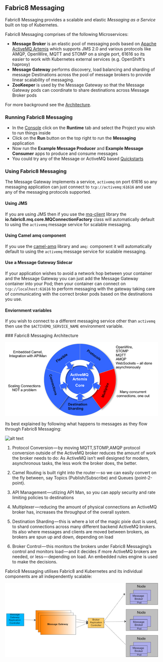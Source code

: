 ## Fabric8 Messaging

Fabric8 Messaging provides a scalable and elastic _Messaging as a Service_ built on top of Kubernetes.

Fabric8 Messaging comprises of the following Microservices:

* **Message Broker** is an elastic pool of messaging pods based on [Apache ActiveMQ Artemis](https://activemq.apache.org/artemis/) which supports JMS 2.0 and various protocols like AMQP, OpenWire, MQTT and STOMP on a single port, 61616 so its easier to work with Kubernetes external services (e.g. OpenShift's haproxy)
* **Message Gateway** performs discovery, load balancing and sharding of message Destinations across the pool of message brokers to provide linear scalability of messaging.
* **ZooKeeper** is used by the Message Gateway so that the Message Gateway pods can coordinate to share destinations across Message Broker pods

For more background see the [Architecture](#architecture).

### Running Fabric8 Messaging

* In the [Console](console.html) click on the **Runtime** tab and select the Project you wish to run things inside
* Click on the **Run** button on the top right to run the **Messaging** application
* Now run the **Example Message Producer** and **Example Message Consumer** apps to produce and consume messages
* You could try any of the Message or ActiveMQ based [Quickstarts](quickstart.html)

### Using Fabric8 Messaging

The Message Gateway implements a service, `activemq` on port 61616 so any messaging application can just connect to `tcp://activemq:61616` and use any of the messaging protocols supported. 

#### Using JMS

If you are using JMS then if you use the [mq-client](https://github.com/fabric8io/fabric8-ipaas/tree/master/mq-client) library the **io.fabric8.mq.core.MQConnectionFactory** class will automatically default to using the `activemq` message service for scalable messaging.

#### Using Camel amq component

If you use the [camel-amq](https://github.com/fabric8io/fabric8-ipaas/tree/master/camel-amq) library and `amq:` component it will automatically default to using the `activemq` message service for scalable messaging.


#### Use a Message Gateway Sidecar

If your application wishes to avoid a network hop between your container and the Message Gateway you can just add the Message Gateway container into your Pod; then your container can connect on `tcp://localhost:61616` to perform messaging with the gateway taking care of communicating with the correct broker pods based on the destinations you use.


#### Enviornment variables

If you wish to connect to a different messaging service other than `activemq` then use the `$ACTIVEMQ_SERVICE_NAME` environment variable. 


### Fabric8 Messaging Architecture

![alt text](https://raw.githubusercontent.com/fabric8io/fabric8/master/docs/images/fabric8mq.png "Fabric8 Messaging core")

Its best explained by following what happens to messages as they flow through Fabric8 Messaging:

![alt text](https://raw.githubusercontent.com/fabric8io/fabric8/master/docs/images/fabric8mqflow.png "Fabric8 Messaging message flow")
 
 1. Protocol Conversion — by moving MQTT,STOMP,AMQP protocol conversion outside of the ActiveMQ broker reduces the amount of work the broker needs to do: As ActiveMQ isn’t well designed for modern, asynchronous tasks, the less work the broker does, the better.
 
 2. Camel Routing is built right into the router — so we can easily convert on the fly between, say Topics (Publish/Subscribe) and Queues (point-2-point).
 
 3. API Management — utlizing API Man, so you can apply security and rate limiting policies to destinations
 
 4. Multiplexer — reducing the amount of physical connections an ActiveMQ broker has, increases the throughput of the overall system.
 
 5. Destination Sharding — this is where a lot of the magic pixie dust is used, to shard connections across many different backend ActiveMQ brokers. Its also where messages and clients are moved between brokers, as brokers are spun up and down, depending on load
 
 6. Broker Control — this monitors the brokers under Fabric8 Messaging’s control and monitors load — and it decides if more ActiveMQ brokers are needed, or less — depending on load. An embedded rules engine is used to make the decisions.
  
Fabric8 Messaging utilises Fabric8 and Kubernetes and its individual components are all independently scalable:

![alt text](https://raw.githubusercontent.com/fabric8io/fabric8/master/docs/images/fabric8mqscalable.png "Fabric8 Messaging scales")

